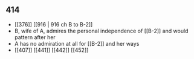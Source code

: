 ## 414
- [[376]] [[916 | 916 ch B to B-2]] 
- B, wife of A, admires the personal independence of [[B-2]] and would pattern after her
- A has no admiration at all for [[B-2]] and her ways
- [[407]] [[441]] [[442]] [[452]] 

